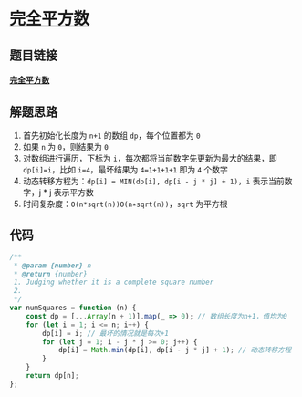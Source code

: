 # [完全平方数](https://leetcode-cn.com/problems/perfect-squares/)

## 题目链接

#### [完全平方数](https://leetcode-cn.com/problems/perfect-squares/)

## 解题思路

1. 首先初始化长度为 `n+1` 的数组 `dp`，每个位置都为 `0`
2. 如果 `n` 为 `0`，则结果为 `0`
3. 对数组进行遍历，下标为 `i`，每次都将当前数字先更新为最大的结果，即 `dp[i]=i`，比如 `i=4`，最坏结果为 `4=1+1+1+1` 即为 `4` 个数字
4. 动态转移方程为：`dp[i] = MIN(dp[i], dp[i - j * j] + 1)`，`i` 表示当前数字，j * j 表示平方数
5. 时间复杂度：`O(n*sqrt(n))O(n∗sqrt(n))`，`sqrt` 为平方根

## 代码

```js
/**
 * @param {number} n
 * @return {number}
 1. Judging whether it is a complete square number
 2. 
 */
var numSquares = function (n) {
    const dp = [...Array(n + 1)].map(_ => 0); // 数组长度为n+1，值均为0
    for (let i = 1; i <= n; i++) {
        dp[i] = i; // 最坏的情况就是每次+1
        for (let j = 1; i - j * j >= 0; j++) {
            dp[i] = Math.min(dp[i], dp[i - j * j] + 1); // 动态转移方程
        }
    }
    return dp[n];
};
```

